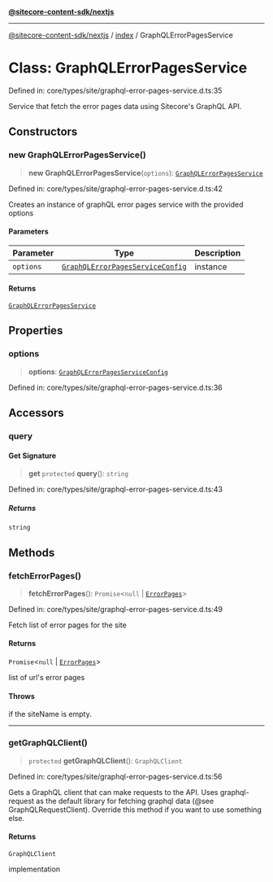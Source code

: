 [**@sitecore-content-sdk/nextjs**](../../README.md)

***

[@sitecore-content-sdk/nextjs](../../README.md) / [index](../README.md) / GraphQLErrorPagesService

# Class: GraphQLErrorPagesService

Defined in: core/types/site/graphql-error-pages-service.d.ts:35

Service that fetch the error pages data using Sitecore's GraphQL API.

## Constructors

### new GraphQLErrorPagesService()

> **new GraphQLErrorPagesService**(`options`): [`GraphQLErrorPagesService`](GraphQLErrorPagesService.md)

Defined in: core/types/site/graphql-error-pages-service.d.ts:42

Creates an instance of graphQL error pages service with the provided options

#### Parameters

| Parameter | Type | Description |
| ------ | ------ | ------ |
| `options` | [`GraphQLErrorPagesServiceConfig`](../interfaces/GraphQLErrorPagesServiceConfig.md) | instance |

#### Returns

[`GraphQLErrorPagesService`](GraphQLErrorPagesService.md)

## Properties

### options

> **options**: [`GraphQLErrorPagesServiceConfig`](../interfaces/GraphQLErrorPagesServiceConfig.md)

Defined in: core/types/site/graphql-error-pages-service.d.ts:36

## Accessors

### query

#### Get Signature

> **get** `protected` **query**(): `string`

Defined in: core/types/site/graphql-error-pages-service.d.ts:43

##### Returns

`string`

## Methods

### fetchErrorPages()

> **fetchErrorPages**(): `Promise`\<`null` \| [`ErrorPages`](../type-aliases/ErrorPages.md)\>

Defined in: core/types/site/graphql-error-pages-service.d.ts:49

Fetch list of error pages for the site

#### Returns

`Promise`\<`null` \| [`ErrorPages`](../type-aliases/ErrorPages.md)\>

list of url's error pages

#### Throws

if the siteName is empty.

***

### getGraphQLClient()

> `protected` **getGraphQLClient**(): `GraphQLClient`

Defined in: core/types/site/graphql-error-pages-service.d.ts:56

Gets a GraphQL client that can make requests to the API. Uses graphql-request as the default
library for fetching graphql data (@see GraphQLRequestClient). Override this method if you
want to use something else.

#### Returns

`GraphQLClient`

implementation
